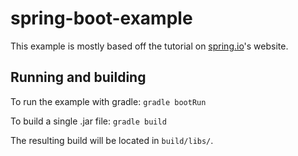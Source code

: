 spring-boot-example
===================

This example is mostly based off the tutorial on [spring.io]'s website.


Running and building
--------------------

To run the example with gradle: `gradle bootRun`

To build a single .jar file: `gradle build`

The resulting build will be located in `build/libs/`.

[spring.io]:https://spring.io/guides/gs/serving-web-content/
